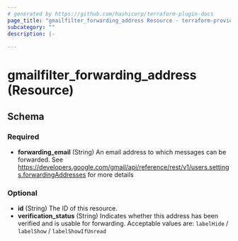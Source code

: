 ```yaml
---
# generated by https://github.com/hashicorp/terraform-plugin-docs
page_title: "gmailfilter_forwarding_address Resource - terraform-provider-gmailfilter"
subcategory: ""
description: |-
  
---
```


# gmailfilter_forwarding_address (Resource)





<!-- schema generated by tfplugindocs -->
## Schema

### Required

- **forwarding_email** (String) An email address to which messages can be forwarded. See https://developers.google.com/gmail/api/reference/rest/v1/users.settings.forwardingAddresses for more details

### Optional

- **id** (String) The ID of this resource.
- **verification_status** (String) Indicates whether this address has been verified and is usable for forwarding. Acceptable values are: `labelHide` / `labelShow` / `labelShowIfUnread`


